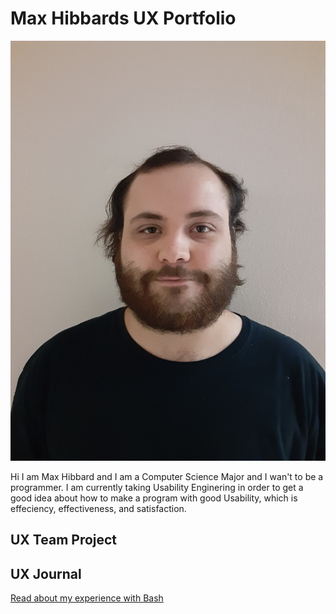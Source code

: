 # Max Hibbards UX Portfolio

![Max Hibbard](/assets/Max.jpg)

Hi I am Max Hibbard and I am a Computer Science Major and I wan't to be a programmer. I am currently taking Usability Enginering in order to get a good idea about how to make a program with good Usability, which is effeciency, effectiveness, and satisfaction.

## UX Team Project


## UX Journal

[Read about my experience with Bash](j01/)
